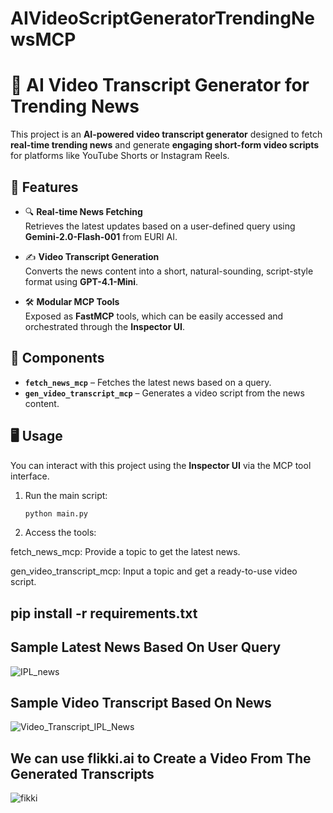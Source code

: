 # AIVideoScriptGeneratorTrendingNewsMCP

# 📰 AI Video Transcript Generator for Trending News

This project is an **AI-powered video transcript generator** designed to fetch **real-time trending news** and generate **engaging short-form video scripts** for platforms like YouTube Shorts or Instagram Reels.

## 🚀 Features

- 🔍 **Real-time News Fetching**  
  Retrieves the latest updates based on a user-defined query using **Gemini-2.0-Flash-001** from EURI AI.

- ✍️ **Video Transcript Generation**  
  Converts the news content into a short, natural-sounding, script-style format using **GPT-4.1-Mini**.

- 🛠️ **Modular MCP Tools**  
  Exposed as **FastMCP** tools, which can be easily accessed and orchestrated through the **Inspector UI**.

## 🧩 Components

- **`fetch_news_mcp`** – Fetches the latest news based on a query.
- **`gen_video_transcript_mcp`** – Generates a video script from the news content.

## 🖥️ Usage

You can interact with this project using the **Inspector UI** via the MCP tool interface.

1. Run the main script:
   ```bash
   python main.py

2. Access the tools:

fetch_news_mcp: Provide a topic to get the latest news.

gen_video_transcript_mcp: Input a topic and get a ready-to-use video script.

## pip install -r requirements.txt

## Sample Latest News Based On User Query
![IPL_news](https://github.com/user-attachments/assets/8354505c-9e3d-4ea2-84d7-0a47adb4e80f)


## Sample Video Transcript Based On News 
![Video_Transcript_IPL_News](https://github.com/user-attachments/assets/c77f2b7a-8fb2-407a-80f8-2ac9d76b97ce)


## We can use flikki.ai to Create a Video From The Generated Transcripts
![fikki](https://github.com/user-attachments/assets/4f30f39c-e234-4975-a389-400bfe1278bf)

